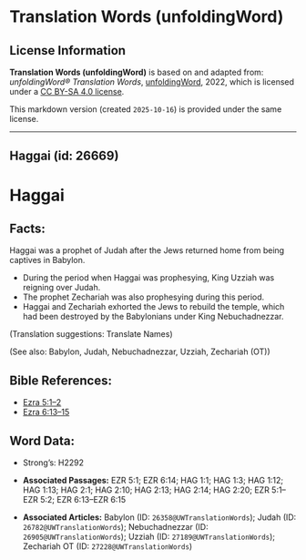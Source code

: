 # Translation Words (unfoldingWord)

## License Information

**Translation Words (unfoldingWord)** is based on and adapted from: _unfoldingWord® Translation Words_, [unfoldingWord](https://unfoldingword.org/utw), 2022, which is licensed under a [CC BY-SA 4.0 license](https://creativecommons.org/licenses/by-sa/4.0/legalcode.en).

This markdown version (created `2025-10-16`) is provided under the same license.



--------------------------------

## Haggai (id: 26669)

Haggai
======

Facts:
------

Haggai was a prophet of Judah after the Jews returned home from being captives in Babylon.

* During the period when Haggai was prophesying, King Uzziah was reigning over Judah.
* The prophet Zechariah was also prophesying during this period.
* Haggai and Zechariah exhorted the Jews to rebuild the temple, which had been destroyed by the Babylonians under King Nebuchadnezzar.

(Translation suggestions: Translate Names)

(See also: Babylon, Judah, Nebuchadnezzar, Uzziah, Zechariah (OT))

Bible References:
-----------------

* [Ezra 5:1–2](https://ref.ly/Ezra5:1-Ezra5:2)
* [Ezra 6:13–15](https://ref.ly/Ezra6:13-Ezra6:15)

Word Data:
----------

* Strong’s: H2292

* **Associated Passages:** EZR 5:1; EZR 6:14; HAG 1:1; HAG 1:3; HAG 1:12; HAG 1:13; HAG 2:1; HAG 2:10; HAG 2:13; HAG 2:14; HAG 2:20; EZR 5:1–EZR 5:2; EZR 6:13–EZR 6:15
* **Associated Articles:** Babylon (ID: `26358@UWTranslationWords`); Judah (ID: `26782@UWTranslationWords`); Nebuchadnezzar (ID: `26905@UWTranslationWords`); Uzziah (ID: `27189@UWTranslationWords`); Zechariah OT (ID: `27228@UWTranslationWords`)

